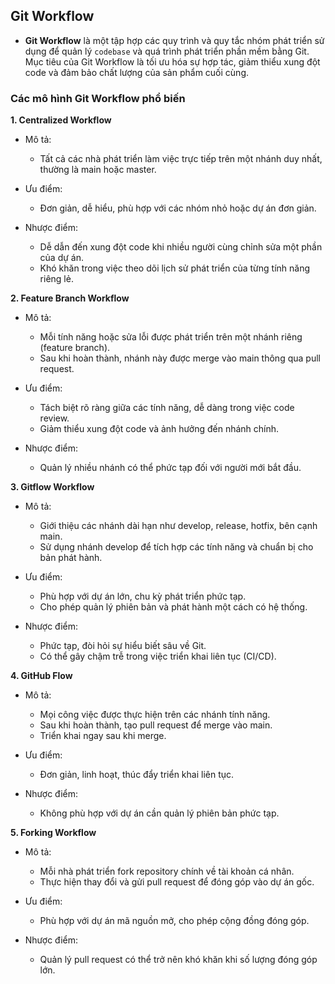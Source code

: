 ## Git Workflow

- **Git Workflow** là một tập hợp các quy trình và quy tắc nhóm phát triển sử dụng để quản lý `codebase` và quá trình phát triển phần mềm bằng Git. Mục tiêu của Git Workflow là tối ưu hóa sự hợp tác, giảm thiểu xung đột code và đảm bảo chất lượng của sản phẩm cuối cùng.

### Các mô hình Git Workflow phổ biến

**1. Centralized Workflow**

- Mô tả:
  - Tất cả các nhà phát triển làm việc trực tiếp trên một nhánh duy nhất, thường là main hoặc master.

- Ưu điểm:
  - Đơn giản, dễ hiểu, phù hợp với các nhóm nhỏ hoặc dự án đơn giản.

- Nhược điểm:
  - Dễ dẫn đến xung đột code khi nhiều người cùng chỉnh sửa một phần của dự án.
  - Khó khăn trong việc theo dõi lịch sử phát triển của từng tính năng riêng lẻ.

**2. Feature Branch Workflow**

- Mô tả:
  - Mỗi tính năng hoặc sửa lỗi được phát triển trên một nhánh riêng (feature branch).
  - Sau khi hoàn thành, nhánh này được merge vào main thông qua pull request.

- Ưu điểm:
  - Tách biệt rõ ràng giữa các tính năng, dễ dàng trong việc code review.
  - Giảm thiểu xung đột code và ảnh hưởng đến nhánh chính.

- Nhược điểm:
  - Quản lý nhiều nhánh có thể phức tạp đối với người mới bắt đầu.

**3. Gitflow Workflow**

- Mô tả:
  - Giới thiệu các nhánh dài hạn như develop, release, hotfix, bên cạnh main.
  - Sử dụng nhánh develop để tích hợp các tính năng và chuẩn bị cho bản phát hành.

- Ưu điểm:
  - Phù hợp với dự án lớn, chu kỳ phát triển phức tạp.
  - Cho phép quản lý phiên bản và phát hành một cách có hệ thống.

- Nhược điểm:
  - Phức tạp, đòi hỏi sự hiểu biết sâu về Git.
  - Có thể gây chậm trễ trong việc triển khai liên tục (CI/CD).

**4. GitHub Flow**

- Mô tả:
  - Mọi công việc được thực hiện trên các nhánh tính năng.
  - Sau khi hoàn thành, tạo pull request để merge vào main.
  - Triển khai ngay sau khi merge.

- Ưu điểm:
  - Đơn giản, linh hoạt, thúc đẩy triển khai liên tục.

- Nhược điểm:
  - Không phù hợp với dự án cần quản lý phiên bản phức tạp.

**5. Forking Workflow**

- Mô tả:
  - Mỗi nhà phát triển fork repository chính về tài khoản cá nhân.
  - Thực hiện thay đổi và gửi pull request để đóng góp vào dự án gốc.
  
- Ưu điểm:
  - Phù hợp với dự án mã nguồn mở, cho phép cộng đồng đóng góp.

- Nhược điểm:
  - Quản lý pull request có thể trở nên khó khăn khi số lượng đóng góp lớn.